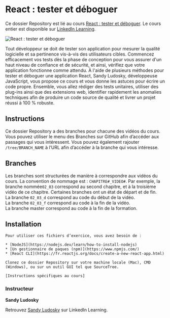 # React : tester et déboguer

Ce dossier Repository est lié au cours [React : tester et déboguer][lil-course-url]. Le cours entier est disponible sur [LinkedIn Learning](www.linkedin.com/learning).

![React : tester et déboguer][lil-thumbnail-url] 

Tout développeur se doit de tester son application pour mesurer la qualité logicielle et sa pertinence vis-à-vis des utilisateurs cibles. Commencez efficacement vos tests dès la phase de conception pour vous assurer d'un haut niveau de confiance et de sécurité, et ainsi, vérifiez que votre application fonctionne comme attendu. À l'aide de plusieurs méthodes pour tester et déboguer une application React, Sandy Ludosky, développeuse JavaScript, vous propose ce cours et vous donne les astuces pour écrire un code propre. Ensemble, vous allez rédiger des tests unitaires, utiliser des plug-ins ainsi que des extensions web, identifier rapidement les anomalies techniques afin de produire un code source de qualité et livrer un projet réussi à 100 % robuste.

## Instructions

Ce dossier Repository a des branches pour chacune des vidéos du cours. Vous pouvez utiliser le menu des Branches sur GitHub afin d’accéder aux passages qui vous intéressent. Vous pouvez également rajouter `/tree/BRANCH_NAME` à l’URL afin d’accéder à la branche qui vous intéresse. 

## Branches

Les branches sont structurées de manière à correspondre aux vidéos du cours. La convention de nommage est : `CHAPITRE#_VIDEO#`. Par exemple, la branche nommée`02_03` correspond au second chapitre, et à la troisième vidéo de ce chapitre. Certaines branches ont un état de départ et de fin.  
La branche `02_03_d` correspond au code du début de la vidéo.  
La branche `02_03_f` correspond au code à la fin de la vidéo.  
La branche master correspond au code à la fin de la formation. 

## Installation

    Pour utiliser ces fichiers d’exercice, vous avez besoin de : 
    
    * [NodeJS](https://nodejs.dev/learn/how-to-install-nodejs) 
    * [Un gestionnaire de paques (npm)](https://www.npmjs.com/)
    * [React CLI](https://fr.reactjs.org/docs/create-a-new-react-app.html)
    
    Clonez ce dossier Repository sur votre machine locale (Mac), CMD (Windows), ou sur un outil GUI tel que SourceTree. 
    
    [Instructions spécifiques au cours] 



### Instructeur

**Sandy Ludosky** 

 Retrouvez [Sandy Ludosky](https://www.linkedin.com/learning/instructors/sandy-ludosky) sur LinkedIn Learning.

[lil-course-url]: https://www.linkedin.com/learning/react-tester-et-debugger
[lil-thumbnail-url]: https://cdn.lynda.com/course/2897750/2897750-1641825178454-16x9.jpg
